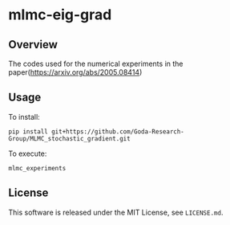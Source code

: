 # mlmc-eig-grad

## Overview

The codes used for the numerical experiments in the paper(https://arxiv.org/abs/2005.08414)

## Usage

To install:
```
pip install git+https://github.com/Goda-Research-Group/MLMC_stochastic_gradient.git
```

To execute:
```
mlmc_experiments
```

## License

This software is released under the MIT License, see `LICENSE.md`.
